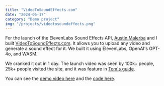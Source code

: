 ```yaml
---
title: "VideoToSoundEffects.com"
date: "2024-06-17"
category: "Demo project"
img: "/projects/videotosoundeffects.png"
---
```


For the launch of the ElevenLabs Sound Effects API, [Austin Malerba](https://x.com/austin_malerba) and I built [VideoToSoundEffects.com](https://www.videotosoundeffects.com/). It allows you to upload any video and generate a sound effect for it. We built it using ElevenLabs, OpenAI's GPT-4o, and WASM.

We cranked it out in 1 day. The launch video was seen by 100k+ people, 25k+ people visited the site, and it was feature in [Tom's guide](https://www.tomsguide.com/ai/i-put-elevenlabs-new-ai-sound-effects-generator-to-the-test-its-great-for-ai-video).

You can see the [demo video here](https://x.com/elevenlabsio/status/1802805510510424222) and the [code here](https://github.com/elevenlabs/elevenlabs-examples/tree/main/examples/sound-effects/video-to-sfx).
